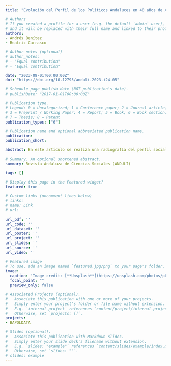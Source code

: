 ```yaml
---
title: "Evolución del Perfil de los Políticos Andaluces en 40 años de Autonomía Regional (1982-2022)"

# Authors
# If you created a profile for a user (e.g. the default `admin` user), write the username (folder name) here 
# and it will be replaced with their full name and linked to their profile.
authors:
- Andrés Benítez
- Beatriz Carrasco

# Author notes (optional)
# author_notes:
# - "Equal contribution"
# - "Equal contribution"

date: "2023-08-01T00:00:00Z"
doi: "https://doi.org/10.12795/anduli.2023.i24.05"

# Schedule page publish date (NOT publication's date).
# publishDate: "2017-01-01T00:00:00Z"

# Publication type.
# Legend: 0 = Uncategorized; 1 = Conference paper; 2 = Journal article;
# 3 = Preprint / Working Paper; 4 = Report; 5 = Book; 6 = Book section;
# 7 = Thesis; 8 = Patent
publication_types: ["6"]

# Publication name and optional abbreviated publication name.
publication: 
publication_short: 

abstract: En este artículo se realiza una radiografía del perfil social de los representantes políticos andaluces. Se trata de dar una respuesta a cómo son y cuál ha sido la evolución del perfil sociodemográfico desde 1982 a 2022. La metodología aplica el análisis estadístico a la base de datos BAPOLDATA que incluye a todas las personas que han ocupado un escaño en el Congreso de los Diputados y en las 17 cámaras autonómicas desde la legislatura constituyente. También se realiza una comparación del perfil de aquellos parlamentarios/as que han ocupado un escaño en el Parlamento de Andalucía y entre quienes han poseído el acta de diputado en el Congreso de los Diputados por las circunscripciones andaluzas, mostrando que actualmente, el Parlamento de Andalucía está más envejecido, con un mayor nivel de estudios y con representación femenina en torno al 50%. En cuanto a las profesiones, han prácticamente desaparecido los trabajadores manuales y pasado a predominar los docentes y juristas.

# Summary. An optional shortened abstract.
summary: Revista Andaluza de Ciencias Sociales (ANDULI)

tags: []

# Display this page in the Featured widget?
featured: true

# Custom links (uncomment lines below)
# links:
# name: Link
# url: 

url_pdf: ''
url_code: ''
url_dataset: ''
url_poster: ''
url_project: ''
url_slides: ''
url_source: ''
url_video: ''

# Featured image
# To use, add an image named `featured.jpg/png` to your page's folder. 
image: 
  caption: 'Image credit: [**Unsplash**](https://unsplash.com/photos/pLCdAaMFLTE)'
  focal_point: ""
  preview_only: false

# Associated Projects (optional).
#   Associate this publication with one or more of your projects.
#   Simply enter your project's folder or file name without extension.
#   E.g. `internal-project` references `content/project/internal-project/index.md`.
#   Otherwise, set `projects: []`.
projects:
- BAPOLDATA

# Slides (optional).
#   Associate this publication with Markdown slides.
#   Simply enter your slide deck's filename without extension.
#   E.g. `slides: "example"` references `content/slides/example/index.md`.
#   Otherwise, set `slides: ""`.
# slides: example
---
```

